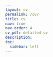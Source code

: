 ```yaml
---
layout: cv
permalink: /cv/
title: cv
nav: true
nav_order: 4
cv_pdf: detailed cv
description: 
toc:
  sidebar: left
---
```

